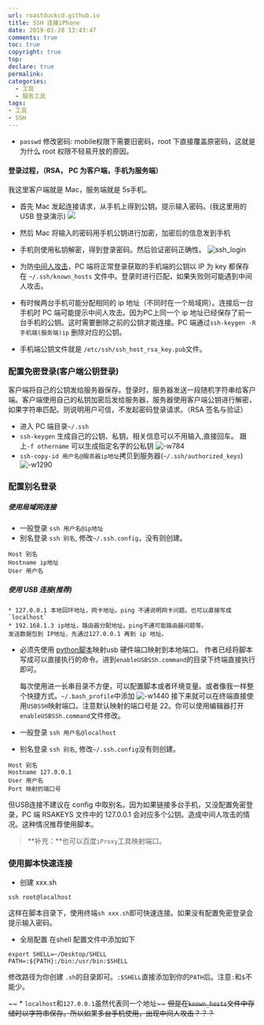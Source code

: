 ```yaml
---
url: roastduckcd.github.io
title: SSH 连接iPhone
date: 2019-01-28 13:43:47
comments: true
toc: true
copyright: true
top: 
declare: true
permalink:
categories:
  - 工具
  - 服务工具
tags: 
- 工具
- SSH
---
```


* `passwd` 修改密码: mobile权限下需要旧密码，root 下直接覆盖原密码，这就是为什么 root 权限不轻易开放的原因。
<!--more-->
#### 登录过程，（RSA， PC 为客户端，手机为服务端）
我这里客户端就是 Mac，服务端就是 5s手机。
* 首先 Mac 发起连接请求，从手机上得到公钥。提示输入密码。(我这里用的 USB 登录演示)
![](https://i.loli.net/2019/01/28/5c4f05cb710aa.jpg)
* 然后 Mac 将输入的密码用手机公钥进行加密，加密后的信息发到手机
* 手机则使用私钥解密，得到登录密码。然后验证密码正确性。
![ssh_login](https://i.loli.net/2019/01/28/5c4f05cb72cbb.gif)


* 为防[中间人攻击](https://roastduckcd.github.io/2019/01/28/中间人攻击/#more)，PC 端将正常登录获取的手机端的公钥以 IP 为 key 都保存在 `~/.ssh/known_hosts` 文件中。登录时进行匹配，如果失败则可能遇到中间人攻击。
* 有时候两台手机可能分配相同的 ip 地址（不同时在一个局域网）。连接后一台手机时 PC 端可能提示中间人攻击。因为PC上同一个 ip 地址已经保存了前一台手机的公钥。这时需要删除之前的公钥才能连接。PC 端通过`ssh-keygen -R 手机端(服务端)ip` 删除对应的公钥。
* 手机端公钥文件就是 `/etc/ssh/ssh_host_rsa_key.pub`文件。
### 配置免密登录(客户端公钥登录)
客户端将自己的公钥发给服务器保存。登录时，服务器发送一段随机字符串给客户端。客户端使用自己的私钥加密后发给服务器，服务器使用客户端公钥进行解密，如果字符串匹配。则说明用户可信，不发起密码登录请求。（RSA 签名与验证）
* 进入 PC 端目录`~/.ssh`
* `ssh-keygen` 生成自己的公钥、私钥。相关信息可以不用输入,直接回车。
跟上`-f othername` 可以生成指定名字的公私钥 ![-w784](https://i.loli.net/2019/01/28/5c4f05cbdc631.jpg)
* `ssh-copy-id 用户名@服务器ip地址`拷贝到服务器(`~/.ssh/authorized_keys`)
![-w1290](https://i.loli.net/2019/01/28/5c4f05cbd2c30.jpg)

### 配置别名登录
##### 使用局域网连接
* 一般登录 `ssh 用户名@ip地址`
* 别名登录 `ssh 别名`, 修改`~/.ssh.config`，没有则创建。

```
Host 别名
Hostname ip地址 
User 用户名
```
##### 使用 USB 连接(推荐)
```
* 127.0.0.1 本地回环地址，网卡地址。ping 不通说明网卡问题。也可以直接写成`localhost`
* 192.168.1.3 ip地址，路由器分配地址。ping不通可能路由器问题等。
发送数据包到 IP地址，先通过127.0.0.1 再到 ip 地址。
```
* 必须先使用 [python脚本](https://github.com/zqxiaojin/sshToIOS)映射usb 硬件端口映射到本地端口。
作者已经将脚本写成可以直接执行的命令。进到`enableUSBSSh.command`的目录下终端直接执行即可。

   每次使用进一长串目录不方便，可以配置脚本或者环境变量。或者像我一样整个快捷方式。`~/.bash_profile`中添加
![-w1440](https://i.loli.net/2019/01/28/5c4f05cba16db.jpg)
接下来就可以在终端直接使用`USBSSH`映射端口。注意默认映射的端口号是 22。你可以使用编辑器打开`enableUSBSSh.command`文件修改。
* 一般登录 `ssh 用户名@localhost`
* 别名登录 `ssh 别名`, 修改`~/.ssh.config`没有则创建。
```
Host 别名
Hostname 127.0.0.1
User 用户名
Port 映射的端口号
```
但USB连接不建议在 config 中取别名。因为如果链接多台手机，又没配置免密登录，PC 端 RSAKEYS 文件中的 127.0.0.1 会对应多个公钥。造成中间人攻击的情况。这种情况推荐使用脚本。

>**补充：**也可以百度`iProxy`工具映射端口。

### 使用脚本快速连接
* 创建 xxx.sh

```
ssh root@localhost
```
这样在脚本目录下，使用终端`sh xxx.sh`即可快速连接。如果没有配置免密登录会提示输入密码。
* 全局配置
在shell 配置文件中添加如下
```
export SHELL=~/Desktop/SHELL
PATH=:${PATH}:/bin:/usr/bin:$SHELL
```
修改路径为你创建 `.sh`的目录即可。`:$SHELL`直接添加到你的`PATH`后。注意`:`和`$`不能少。


~~ * `localhost`和`127.0.0.1`虽然代表同一个地址~~
~~但是在`known_hosts`文件中存储时以字符串保存。所以如~~果~~多台手机使用，出现中间人攻击？？？~~
    